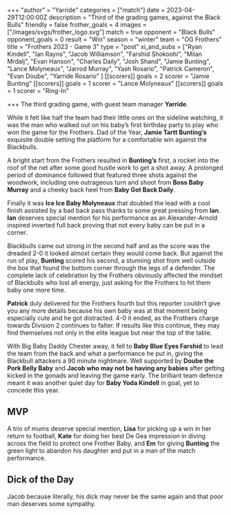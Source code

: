 +++
"author" = "Yarride"
categories = ["match"]
date = 2023-04-29T12:00:00Z
description = "Third of the grading games, against the Black Bulls"
friendly = false
frother_goals = 4
images  = ["/images/svgs/frother_logo.svg"]
match = true
opponent = "Black Bulls"
opponent_goals = 0
result = "Win"
season = "winter"
team = "OG Frothers"
title = "Frothers 2023 - Game 3"
type = "post"
xi_and_subs = ["Ryan Kindell", "Ian Rayns", "Jacob Williamson", "Farshid Shokoohi", "Milan Mrdalj", "Evan Hanson", "Charles Daily", "Josh Shand", "Jamie Bunting", "Lance Molyneaux", "Jarrod Murray", "Yash Rosario", "Patrick Cameron", "Evan Doube", "Yarride Rosario" ]
[[scorers]]
goals = 2
scorer = "Jamie Bunting"
[[scorers]]
goals = 1
scorer = "Lance Molyneaux"
[[scorers]]
goals = 1
scorer = "Ring-In"

+++
The third grading game, with guest team manager **Yarride**.

While it felt like half the team had their little ones on the sideline watching, it was the man who walked out on his baby’s first birthday party to play who won the game for the Frothers. Dad of the Year, **Jamie Tartt Bunting’s** exquisite double setting the platform for a comfortable win against the Blackbulls. 

A bright start from the Frothers resulted in **Bunting’s** first, a rocket into the roof of the net after some good hustle work to get a shot away. A prolonged period of dominance followed that featured three shots against the woodwork, including one outrageous turn and shoot from **Boss Baby Murray** and a cheeky back heel from **Baby Got Back Daily**. 

Finally it was **Ice Ice Baby Molyneaux** that doubled the lead with a cool finish assisted by a bad back pass thanks to some great pressing from **Ian**. **Ian** deserves special mention for his performance as an Alexander-Arnold inspired inverted full back proving that not every baby can be put in a corner. 

Blackbulls came out strong in the second half and as the score was the dreaded 2-0 it looked almost certain they would come back. But against the run of play, **Bunting** scored his second, a stunning shot from well outside the box that found the bottom corner through the legs of a defender. The complete lack of celebration by the Frothers obviously affected the mindset of Blackbulls who lost all energy, just asking for the Frothers to hit them baby one more time. 

**Patrick** duly delivered for the Frothers fourth but this reporter couldn’t give you any more details because his own baby was at that moment being especially cute and he got distracted. 4-0 it ended, as the Frothers charge towards Division 2 continues to falter. If results like this continue, they may find themselves not only in the elite league but near the top of the table. 

With Big Baby Daddy Chester away, it fell to **Baby Blue Eyes Farshid** to lead the team from the back and what a performance he put in, giving the Blackbull attackers a 90 minute nightmare. Well supported by **Doube the Pork Belly Baby** and **Jacob who may not be having any babies** after getting kicked in the gonads and leaving the game early. The brilliant team defence meant it was another quiet day for **Baby Yoda Kindell** in goal, yet to concede this year. 

## MVP 
A trio of mums deserve special mention, **Lisa** for picking up a win in her return to football, **Kate** for doing her best De Gea impression in diving across the field to protect one Frother Baby, and **Em** for giving **Bunting** the green light to abandon his daughter and put in a man of the match performance. 

## Dick of the Day
Jacob because literally, his dick may never be the same again and that poor man deserves some sympathy.
